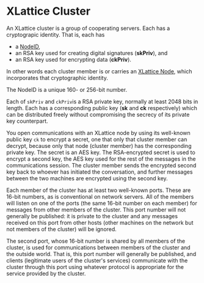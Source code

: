 <h1 class="libTop">XLattice Cluster</h1>

An XLattice cluster is a group of cooperating servers.  Each has a
cryptograpic identity.  That is, each has

* a [ NodeID](https://jddixon.github.io/xlattice/nodeID.html),
* an RSA key used for creating digital signatures (**skPriv**), and
* an RSA key used for encrypting data (**ckPriv**).

In other words each cluster member is
or carries an
[XLattice Node](https://jddixon.github.io/xlattice/node.html),
which incorporates that cryptographic identity.

The NodeID is a unique 160- or 256-bit number.

Each of `skPriv` and `ckPriv`is a RSA private key, normally
at least 2048 bits in length.  Each has a corresponding public key
(**sk** and **ck** respectively) which can be distributed freely without
compromising the secrecy of its private key counterpart.

You open communications with an XLattice node by using its well-known
public key `ck` to encrypt a secret, one that only that cluster member can
decrypt, because only that node (cluster member) has the corresponding private
key.  The secret is an AES key.  The RSA-encrypted secret is used to encrypt
a second key,
the AES key used for the rest of the messages in the communications session.
The cluster member sends the encrypted second key back to whoever has
initiated the conversation, and further messages between the two machines
are encrypted using the second key.

Each member of the cluster has at least two well-known ports.  These
are 16-bit numbers, as is conventional on network servers.  All of the
members will listen on one of the ports (the same 16-bit number on each
member) for messages from other members of the cluster.  This port number
will not generally be published: it is private to the cluster and any
messages received on this port from other hosts (other machines on the
network but not members of the cluster) will be ignored.

The second port, whose 16-bit number is shared by all members of the cluster,
is used for communications between members of the cluster and the outside
world.  That is, this port number will generally be published, and clients
(legitimate users of the cluster's services) communicate with the cluster
through this port using whatever protocol is appropriate for the service
provided by the cluster.

